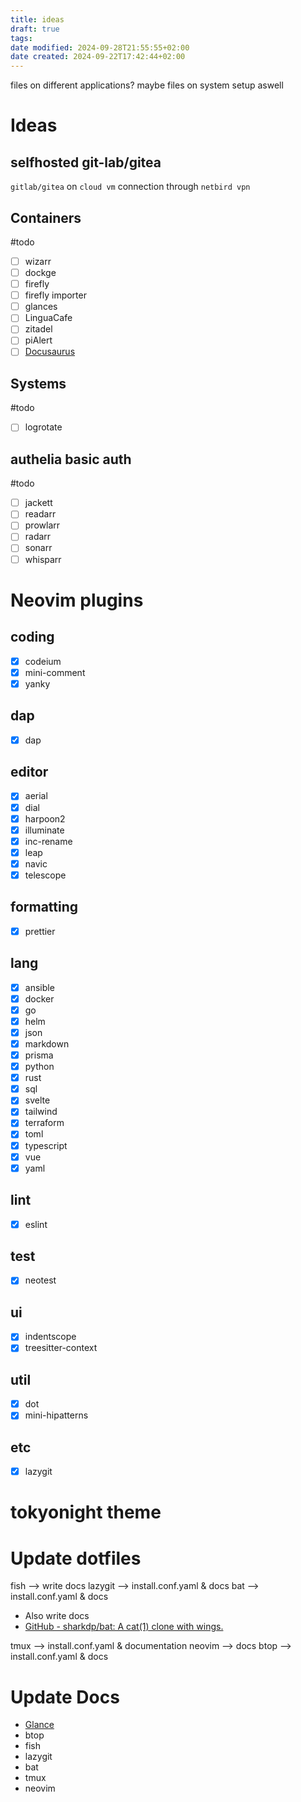 ```yaml
---
title: ideas
draft: true
tags: 
date modified: 2024-09-28T21:55:55+02:00
date created: 2024-09-22T17:42:44+02:00
---
```

files on different applications?
maybe files on system setup aswell

# Ideas

## selfhosted git-lab/gitea
`gitlab/gitea` on `cloud vm` connection through `netbird vpn`

## Containers
#todo 
- [ ]  wizarr
- [ ]  dockge
- [ ]  firefly
- [ ]  firefly importer
- [ ]  glances
- [ ]  LinguaCafe
- [ ]  zitadel
- [ ]  piAlert
- [ ] [Docusaurus](https://noted.lol/docusaurus/)

## Systems
#todo 
- [ ]  logrotate

## authelia basic auth
#todo 
- [ ] jackett
- [ ] readarr
- [ ] prowlarr
- [ ] radarr
- [ ] sonarr
- [ ] whisparr

# Neovim plugins
## coding
- [x] codeium
- [x] mini-comment
- [x] yanky
## dap
- [x] dap
## editor
- [x] aerial
- [x] dial
- [x] harpoon2
- [x] illuminate
- [x] inc-rename
- [x] leap
- [x] navic
- [x] telescope
## formatting
- [x] prettier
## lang
- [x] ansible
- [x] docker
- [x] go
- [x] helm
- [x] json
- [x] markdown
- [x] prisma
- [x] python
- [x] rust
- [x] sql
- [x] svelte
- [x] tailwind
- [x] terraform
- [x] toml
- [x] typescript
- [x] vue
- [x] yaml
## lint
- [x] eslint
## test
- [x] neotest
## ui
- [x] indentscope
- [x] treesitter-context
## util
- [x] dot
- [x] mini-hipatterns
## etc
- [x] lazygit

# tokyonight theme

# Update dotfiles
fish --> write docs
lazygit --> install.conf.yaml & docs
bat --> install.conf.yaml & docs
 - Also write docs
 - [GitHub - sharkdp/bat: A cat(1) clone with wings.](https://github.com/sharkdp/bat#adding-new-themes)
 
 tmux --> install.conf.yaml & documentation
 neovim --> docs
 btop --> install.conf.yaml & docs

# Update Docs
- [Glance](https://github.com/glanceapp/glance)
- btop
- fish
- lazygit
- bat
- tmux
- neovim